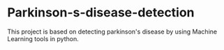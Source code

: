 # Parkinson-s-disease-detection
This project is based on detecting parkinson's disease by using Machine Learning tools in python.
